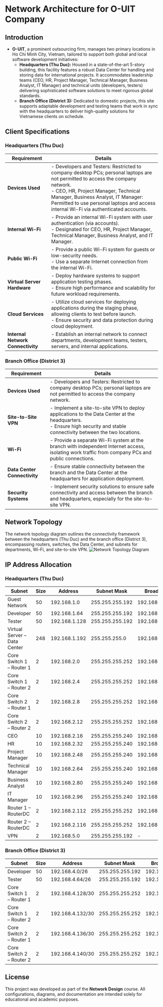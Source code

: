 # Network Architecture for O-UIT Company
## Introduction
- **O-UIT**, a prominent outsourcing firm, manages two primary locations in Ho Chi Minh City, Vietnam, tailored to support both global and local software development initiatives:
  - **Headquarters (Thu Duc):** Housed in a state-of-the-art 5-story building, this facility features a robust Data Center for handling and storing data for international projects. It accommodates leadership teams (CEO, HR, Project Manager, Technical Manager, Business Analyst, IT Manager) and technical units (developers, testers) delivering sophisticated software solutions to meet rigorous global standards.
  - **Branch Office (District 3):** Dedicated to domestic projects, this site supports adaptable development and testing teams that work in sync with the headquarters to deliver high-quality solutions for Vietnamese clients on schedule.
## Client Specifications
### Headquarters (Thu Duc)
| **Requirement** | **Details** |
|-----------------|-------------|
| **Devices Used** | - Developers and Testers: Restricted to company desktop PCs; personal laptops are not permitted to access the company network.<br>- CEO, HR, Project Manager, Technical Manager, Business Analyst, IT Manager: Permitted to use personal laptops and access internal Wi-Fi via authenticated accounts. |
| **Internal Wi-Fi** | - Provide an internal Wi-Fi system with user authentication (via accounts).<br>- Designated for CEO, HR, Project Manager, Technical Manager, Business Analyst, and IT Manager. |
| **Public Wi-Fi** | - Provide a public Wi-Fi system for guests or low-security needs.<br>- Use a separate Internet connection from the internal Wi-Fi. |
| **Virtual Server Hardware** | - Deploy hardware systems to support application testing phases.<br>- Ensure high performance and scalability for future workload requirements. |
| **Cloud Services** | - Utilize cloud services for deploying applications during the staging phase, allowing clients to test before launch.<br>- Ensure security and data protection during cloud deployment. |
| **Internal Network Connectivity** | - Establish an internal network to connect departments, development teams, testers, servers, and internal applications. |

### Branch Office (District 3)
| **Requirement** | **Details** |
|-----------------|-------------|
| **Devices Used** | - Developers and Testers: Restricted to company desktop PCs; personal laptops are not permitted to access the company network. |
| **Site-to-Site VPN** | - Implement a site-to-site VPN to deploy applications to the Data Center at the headquarters.<br>- Ensure high security and stable connectivity between the two locations. |
| **Wi-Fi** | - Provide a separate Wi-Fi system at the branch with independent Internet access, isolating work traffic from company PCs and public connections. |
| **Data Center Connectivity** | - Ensure stable connectivity between the branch and the Data Center at the headquarters for application deployment. |
| **Security Systems** | - Implement security solutions to ensure safe connectivity and access between the branch and headquarters, especially for the site-to-site VPN. |

## Network Topology
The network topology diagram outlines the connectivity framework between the headquarters (Thu Duc) and the branch office (District 3), encompassing routers, switches, the Data Center, and subnets for departments, Wi-Fi, and site-to-site VPN.
![Network Topology Diagram](https://github.com/user-attachments/assets/436ed20e-ab74-45ff-a972-f011ae8f9aeb)


## IP Address Allocation

### Headquarters (Thu Duc)
| **Subnet** | **Size** | **Address** | **Subnet Mask** | **Broadcast** |
|------------|----------|-------------|-----------------|---------------|
| Guest Network | 50 | 192.168.1.0 | 255.255.255.192 | 192.168.1.63 |
| Developer | 50 | 192.168.1.64 | 255.255.255.192 | 192.168.1.127 |
| Tester | 50 | 192.168.1.128 | 255.255.255.192 | 192.168.1.191 |
| Virtual Server – Data Center | 248 | 192.168.1.192 | 255.255.255.0 | 192.168.10.255 |
| Core Switch 1 – Router 1 | 2 | 192.168.2.0 | 255.255.255.252 | 192.168.2.3 |
| Core Switch 1 – Router 2 | 2 | 192.168.2.4 | 255.255.255.252 | 192.168.2.7 |
| Core Switch 2 – Router 1 | 2 | 192.168.2.8 | 255.255.255.252 | 192.168.2.11 |
| Core Switch 2 – Router 2 | 2 | 192.168.2.12 | 255.255.255.252 | 192.168.2.15 |
| CEO | 10 | 192.168.2.16 | 255.255.255.240 | 192.168.2.31 |
| HR | 10 | 192.168.2.32 | 255.255.255.240 | 192.168.2.47 |
| Project Manager | 10 | 192.168.2.48 | 255.255.255.240 | 192.168.2.63 |
| Technical Manager | 10 | 192.168.2.64 | 255.255.255.240 | 192.168.2.79 |
| Business Analyst | 10 | 192.168.2.80 | 255.255.255.240 | 192.168.2.95 |
| IT Manager | 10 | 192.168.2.96 | 255.255.255.240 | 192.168.2.111 |
| Router 1 – RouterDC | 2 | 192.168.2.112 | 255.255.255.252 | 192.168.2.115 |
| Router 2 – RouterDC | 2 | 192.168.2.116 | 255.255.255.252 | 192.168.2.119 |
| VPN | 2 | 192.168.5.0 | 255.255.255.192 | - |

### Branch Office (District 3)
| **Subnet** | **Size** | **Address** | **Subnet Mask** | **Broadcast** |
|------------|----------|-------------|-----------------|---------------|
| Developer | 50 | 192.168.4.0/26 | 255.255.255.192 | 192.168.4.63 |
| Tester | 50 | 192.168.4.64/26 | 255.255.255.192 | 192.168.4.127 |
| Core Switch 1 – Router 1 | 2 | 192.168.4.128/30 | 255.255.255.252 | 192.168.4.131 |
| Core Switch 1 – Router 2 | 2 | 192.168.4.132/30 | 255.255.255.252 | 192.168.4.135 |
| Core Switch 2 – Router 1 | 2 | 192.168.4.136/30 | 255.255.255.252 | 192.168.4.139 |
| Core Switch 2 – Router 2 | 2 | 192.168.4.140/30 | 255.255.255.252 | 192.168.4.143 |

## License
This project was developed as part of the **Network Design** course. All configurations, diagrams, and documentation are intended solely for educational and academic purposes. 
